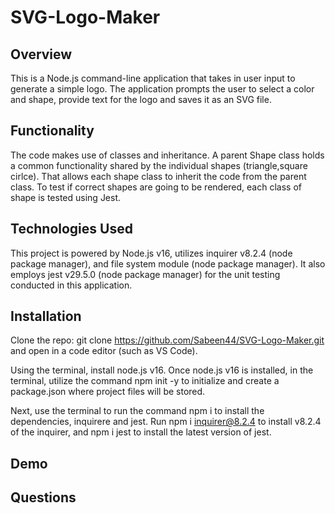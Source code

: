# SVG-Logo-Maker

## Overview

This is a Node.js command-line application that takes in user input to generate a simple logo. The application prompts the user to select a color and shape, provide text for the logo and saves it as an SVG file.

## Functionality

The code makes use of classes and inheritance. A parent Shape class holds a common functionality shared by the individual shapes (triangle,square cirlce).
That allows each shape class to inherit the code from the parent class.
To test if correct shapes are going to be rendered, each class of shape is tested using Jest.

## Technologies Used

This project is powered by Node.js v16, utilizes inquirer v8.2.4 (node package manager), and file system module (node package manager). It also employs jest v29.5.0 (node package manager) for the unit testing conducted in this application.

## Installation

Clone the repo: git clone https://github.com/Sabeen44/SVG-Logo-Maker.git and open in a code editor (such as VS Code).

Using the terminal, install node.js v16. Once node.js v16 is installed, in the terminal, utilize the command npm init -y to initialize and create a package.json where project files will be stored.

Next, use the terminal to run the command npm i to install the dependencies, inquirere and jest. Run npm i inquirer@8.2.4 to install v8.2.4 of the inquirer, and npm i jest to install the latest version of jest.

## Demo

## Questions
